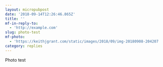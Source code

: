 ```yaml
---
layout: micropubpost
date: '2018-09-14T12:26:46.865Z'
title: ''
mf-in-reply-to:
  - 'http://example.com'
slug: photo-test
mf-photo:
  - 'https://keithjgrant.com/static/images/2018/09/img-20180908-204207.jpg'
category: replies
---
```

Photo test
